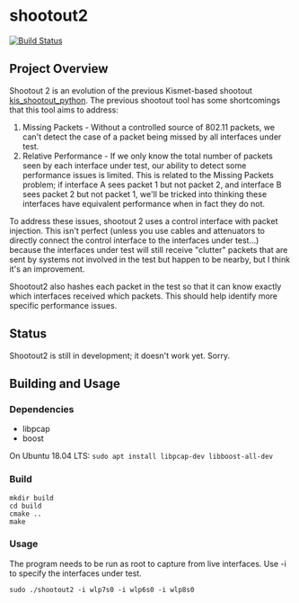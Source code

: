 # shootout2

[![Build Status](https://travis-ci.com/deltj/shootout2.svg?branch=master)](https://travis-ci.com/deltj/shootout2)

## Project Overview

Shootout 2 is an evolution of the previous Kismet-based shootout [kis_shootout_python](https://github.com/deltj/kis_shootout_python).  The previous shootout tool has some shortcomings that this tool aims to address:
1. Missing Packets - Without a controlled source of 802.11 packets, we can't detect the case of a packet being missed by all interfaces under test.
2. Relative Performance - If we only know the total number of packets seen by each interface under test, our ability to detect some performance issues is limited.  This is related to the Missing Packets problem; if interface A sees packet 1 but not packet 2, and interface B sees packet 2 but not packet 1, we'll be tricked into thinking these interfaces have equivalent performance when in fact they do not.

To address these issues, shootout 2 uses a control interface with packet injection.  This isn't perfect (unless you use cables and attenuators to directly connect the control interface to the interfaces under test...) because the interfaces under test will still receive "clutter" packets that are sent by systems not involved in the test but happen to be nearby, but I think it's an improvement.

Shootout2 also hashes each packet in the test so that it can know exactly which interfaces received which packets.  This should help identify more specific performance issues.

## Status

Shootout2 is still in development; it doesn't work yet.  Sorry.

## Building and Usage

### Dependencies

* libpcap
* boost

On Ubuntu 18.04 LTS:
`sudo apt install libpcap-dev libboost-all-dev`

### Build

```
mkdir build
cd build
cmake ..
make
```

### Usage
The program needs to be run as root to capture from live interfaces.  Use -i to 
specify the interfaces under test.

`sudo ./shootout2 -i wlp7s0 -i wlp6s0 -i wlp8s0`
